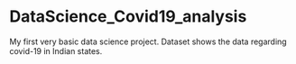 # DataScience_Covid19_analysis
My first very basic data science project. Dataset shows the data regarding covid-19 in Indian states.
